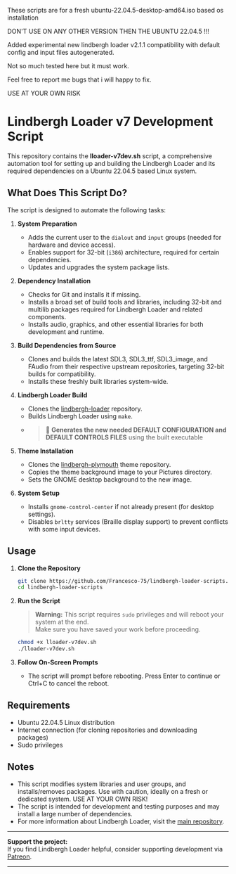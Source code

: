 
These scripts are for a fresh ubuntu-22.04.5-desktop-amd64.iso based os installation

DON'T USE ON ANY OTHER VERSION THEN THE UBUNTU 22.04.5 !!!

Added experimental new lindbergh loader v2.1.1 compatibility with default config and input files autogenerated. 

Not so much tested here but it must work. 

Feel free to report me bugs that i will happy to fix.

USE AT YOUR OWN RISK

# Lindbergh Loader v7 Development Script

This repository contains the **lloader-v7dev.sh** script, a comprehensive automation tool for setting up and building the Lindbergh Loader and its required dependencies on a Ubuntu 22.04.5 based Linux system.

## What Does This Script Do?

The script is designed to automate the following tasks:

1. **System Preparation**
    - Adds the current user to the `dialout` and `input` groups (needed for hardware and device access).
    - Enables support for 32-bit (`i386`) architecture, required for certain dependencies.
    - Updates and upgrades the system package lists.

2. **Dependency Installation**
    - Checks for Git and installs it if missing.
    - Installs a broad set of build tools and libraries, including 32-bit and multilib packages required for Lindbergh Loader and related components.
    - Installs audio, graphics, and other essential libraries for both development and runtime.

3. **Build Dependencies from Source**
    - Clones and builds the latest SDL3, SDL3_ttf, SDL3_image, and FAudio from their respective upstream repositories, targeting 32-bit builds for compatibility.
    - Installs these freshly built libraries system-wide.

4. **Lindbergh Loader Build**
    - Clones the [lindbergh-loader](https://github.com/lindbergh-loader/lindbergh-loader) repository.
    - Builds Lindbergh Loader using `make`.
    - > 🔴 **Generates the new needed DEFAULT CONFIGURATION and DEFAULT CONTROLS FILES** using the built executable

5. **Theme Installation**
    - Clones the [lindbergh-plymouth](https://github.com/Francesco-75/lindbergh-plymouth) theme repository.
    - Copies the theme background image to your Pictures directory.
    - Sets the GNOME desktop background to the new image.

6. **System Setup**
    - Installs `gnome-control-center` if not already present (for desktop settings).
    - Disables `brltty` services (Braille display support) to prevent conflicts with some input devices.


## Usage

1. **Clone the Repository**

   ```bash
   git clone https://github.com/Francesco-75/lindbergh-loader-scripts.git
   cd lindbergh-loader-scripts
   ```

2. **Run the Script**

   > **Warning:** This script requires `sudo` privileges and will reboot your system at the end.  
   > Make sure you have saved your work before proceeding.

   ```bash
   chmod +x lloader-v7dev.sh
   ./lloader-v7dev.sh
   ```

3. **Follow On-Screen Prompts**
    - The script will prompt before rebooting. Press Enter to continue or Ctrl+C to cancel the reboot.

## Requirements

- Ubuntu 22.04.5 Linux distribution
- Internet connection (for cloning repositories and downloading packages)
- Sudo privileges

## Notes

- This script modifies system libraries and user groups, and installs/removes packages. Use with caution, ideally on a fresh or dedicated system. USE AT YOUR OWN RISK!
- The script is intended for development and testing purposes and may install a large number of dependencies.
- For more information about Lindbergh Loader, visit the [main repository](https://github.com/lindbergh-loader/lindbergh-loader).

---

**Support the project:**  
If you find Lindbergh Loader helpful, consider supporting development via [Patreon](https://patreon.com/LindberghLoader).

---
